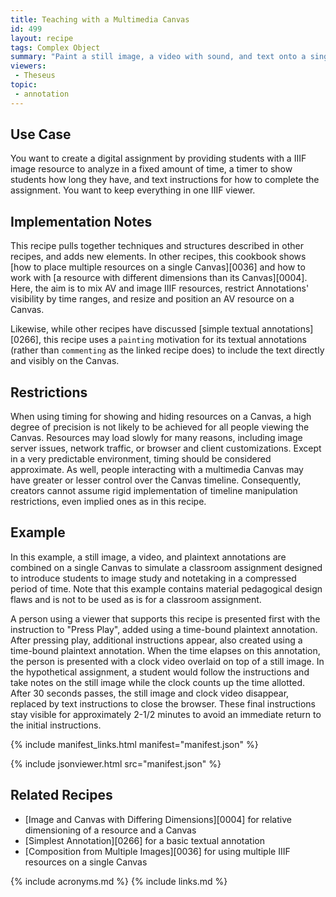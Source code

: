 ```yaml
---
title: Teaching with a Multimedia Canvas
id: 499
layout: recipe
tags: Complex Object
summary: "Paint a still image, a video with sound, and text onto a single Canvas"
viewers:
 - Theseus
topic: 
 - annotation
---
```


## Use Case

You want to create a digital assignment by providing students with a IIIF image resource to analyze in a fixed amount of time, a timer to show students how long they have, and text instructions for how to complete the assignment. You want to keep everything in one IIIF viewer.

## Implementation Notes

This recipe pulls together techniques and structures described in other recipes, and adds new elements. In other recipes, this cookbook shows [how to place multiple resources on a single Canvas][0036] and how to work with [a resource with different dimensions than its Canvas][0004]. Here, the aim is to mix AV and image IIIF resources, restrict Annotations' visibility by time ranges, and resize and position an AV resource on a Canvas.

Likewise, while other recipes have discussed [simple textual annotations][0266], this recipe uses a `painting` motivation for its textual annotations (rather than `commenting` as the linked recipe does) to include the text directly and visibly on the Canvas.

## Restrictions

When using timing for showing and hiding resources on a Canvas, a high degree of precision is not likely to be achieved for all people viewing the Canvas. Resources may load slowly for many reasons, including image server issues, network traffic, or browser and client customizations. Except in a very predictable environment, timing should be considered approximate. As well, people interacting with a multimedia Canvas may have greater or lesser control over the Canvas timeline. Consequently, creators cannot assume rigid implementation of timeline manipulation restrictions, even implied ones as in this recipe.

## Example

In this example, a still image, a video, and plaintext annotations are combined on a single Canvas to simulate a classroom assignment designed to introduce students to image study and notetaking in a compressed period of time. Note that this example contains material pedagogical design flaws and is not to be used as is for a classroom assignment.

A person using a viewer that supports this recipe is presented first with the instruction to "Press Play", added using a time-bound plaintext annotation. After pressing play, additional instructions appear, also created using a time-bound plaintext annotation. When the time elapses on this annotation, the person is presented with a clock video overlaid on top of a still image. In the hypothetical assignment, a student would follow the instructions and take notes on the still image while the clock counts up the time allotted. After 30 seconds passes, the still image and clock video disappear, replaced by text instructions to close the browser. These final instructions stay visible for approximately 2-1/2 minutes to avoid an immediate return to the initial instructions.

{% include manifest_links.html manifest="manifest.json" %}

{% include jsonviewer.html src="manifest.json" %}

## Related Recipes

* [Image and Canvas with Differing Dimensions][0004] for relative dimensioning of a resource and a Canvas
* [Simplest Annotation][0266] for a basic textual annotation
* [Composition from Multiple Images][0036] for using multiple IIIF resources on a single Canvas

{% include acronyms.md %}
{% include links.md %}

